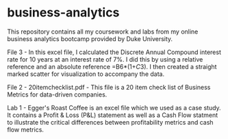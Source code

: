 # business-analytics
This repository contains all my coursework and labs from my online business analytics bootcamp provided by Duke University. 


File 3 - In this excel file, I calculated the Discrete Annual Compound interest rate for 10 years at an interest rate of 7%. I did this by using a relative reference and an absolute reference =B6*(1+$C$3). I then created a straight marked scatter for visualization to accompany the data. 

File 2 - 20itemchecklist.pdf - This file is a 20 item check list of Business Metrics for data-driven companies. 

Lab 1 - Egger's Roast Coffee is an excel file which we used as a case study. It contains a Profit & Loss (P&L) statement as well as a Cash Flow statment to illustrate the critical differences between profitability metrics and cash flow metrics. 



